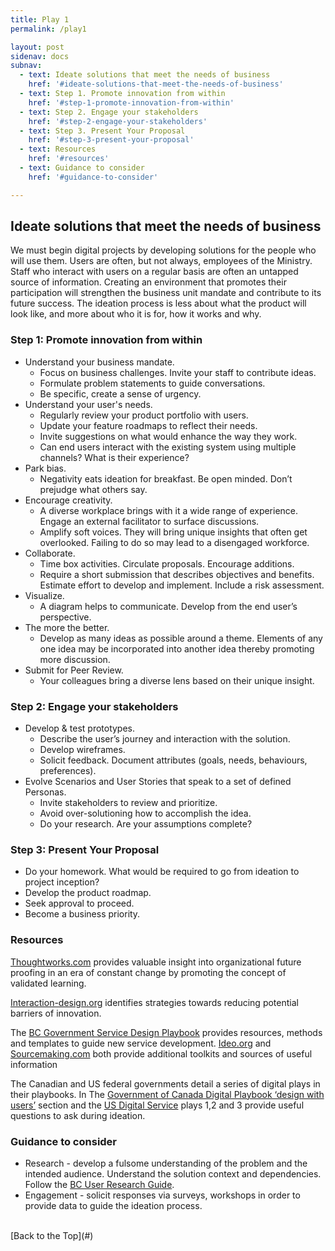 ```yaml
---
title: Play 1
permalink: /play1

layout: post
sidenav: docs
subnav: 
  - text: Ideate solutions that meet the needs of business
    href: '#ideate-solutions-that-meet-the-needs-of-business'
  - text: Step 1. Promote innovation from within
    href: '#step-1-promote-innovation-from-within'
  - text: Step 2. Engage your stakeholders
    href: '#step-2-engage-your-stakeholders'
  - text: Step 3. Present Your Proposal
    href: '#step-3-present-your-proposal'
  - text: Resources
    href: '#resources'
  - text: Guidance to consider
    href: '#guidance-to-consider'

---
```

## Ideate solutions that meet the needs of business
We must begin digital projects by developing solutions for the people who will use them. Users are often, but not always, employees of the Ministry.  Staff who interact with users on a regular basis are often an untapped source of information. Creating an environment that promotes their participation will strengthen the business unit mandate and contribute to its future success. The ideation process is less about what the product will look like, and more about who it is for, how it works and why.

### Step 1: Promote innovation from within
- Understand your business mandate.
    - Focus on business challenges. Invite your staff to contribute ideas.
    - Formulate problem statements to guide conversations.
    - Be specific, create a sense of urgency.
- Understand your user's needs.
    - Regularly review your product portfolio with users.
    - Update your feature roadmaps to reflect their needs.
    - Invite suggestions on what would enhance the way they work.
    - Can end users interact with the existing system using multiple channels? What is their experience?
- Park bias.
    - Negativity eats ideation for breakfast. Be open minded. Don’t prejudge what others say.
- Encourage creativity.
    - A diverse workplace brings with it a wide range of experience. Engage an external facilitator to surface discussions.
    - Amplify soft voices. They will bring unique insights that often get overlooked. Failing to do so may lead to a disengaged workforce.
- Collaborate.
    - Time box activities. Circulate proposals. Encourage additions.
    - Require a short submission that describes objectives and benefits. Estimate effort to develop and implement. Include a risk assessment.
- Visualize.
    - A diagram helps to communicate. Develop from the end user’s perspective.
- The more the better.
    - Develop as many ideas as possible around a theme. Elements of any one idea may be incorporated into another idea thereby promoting more discussion.
- Submit for Peer Review.
    - Your colleagues bring a diverse lens based on their unique insight.

### Step 2: Engage your stakeholders
- Develop & test prototypes.
    - Describe the user’s journey and interaction with the solution.
    - Develop wireframes.
    - Solicit feedback.  Document attributes (goals, needs, behaviours, preferences).  
- Evolve Scenarios and User Stories that speak to a set of defined Personas.
    - Invite stakeholders to review and prioritize.
    - Avoid over-solutioning how to accomplish the idea.
    - Do your research. Are your assumptions complete?

### Step 3: Present Your Proposal
- Do your homework. What would be required to go from ideation to project inception?
- Develop the product roadmap.
- Seek approval to proceed.
- Become a business priority.

### Resources
[Thoughtworks.com](https://www.thoughtworks.com/insights/blog/future-proof-your-business-through-enterprise-innovation) provides valuable insight into organizational future proofing in an era of constant change by promoting the concept of validated learning.

[Interaction-design.org](https://www.interaction-design.org/literature/article/14-barriers-to-ideation-and-how-to-overcome-them) identifies strategies towards reducing potential barriers of innovation.

The [BC Government Service Design Playbook](https://www2.gov.bc.ca/gov/content/governments/services-for-government/service-experience-digital-delivery/service-design/service-design-in-the-bc-public-service) provides resources, methods and templates to guide new service development. [Ideo.org](https://www.designkit.org/methods) and [Sourcemaking.com](https://sourcemaking.com/design_patterns) both provide additional toolkits and sources of useful information 

The Canadian and US federal governments detail a series of digital plays in their playbooks. In The [Government of Canada Digital Playbook ‘design with users’](https://canada-ca.github.io/digital-playbook-guide-numerique/en/1-design-with-users.html) section and the [US Digital Service](https://playbook.cio.gov/) plays 1,2 and 3 provide useful questions to ask during ideation.

### Guidance to consider
- Research - develop a fulsome understanding of the problem and the intended audience. Understand the solution context and dependencies. Follow the [BC User Research Guide](https://bcgov.github.io/user-research-guide/).
- Engagement - solicit responses via surveys, workshops in order to provide data to guide the ideation process.

<br/>
[Back to the Top](#)

